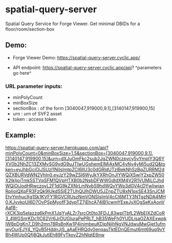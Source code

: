 # spatial-query-server
Spatial Query Service for Forge Viewer.  Get minimal DBIDs for a floor/room/section-box 

## Demo:

- Forge Viewer Demo:  https://spatial-query-server.cyclic.app/

- API endpoint: https://spatial-query-server.cyclic.app/api?  ^parameters go here^

### URL parameter inputs:

- minPolyCount
- minBoxSize
- sectionBox : of the form [3040047,919000,9.1],[3140147,919900,15]
- urn : urn of SVF2 asset
- token : access token

## Example:

https://spatial-query-server.herokuapp.com/api?minPolyCount=0&minBoxSize=1.5&sectionBox=[3040047,919000,9.1],[3140147,919900,15]&urn=dXJuOmFkc2sub2JqZWN0czpvcy5vYmplY3Q6YXV0b2NhZC13ZXMvSG9ydG9uJTIwUGxhemElMjAxMC4yNy4yMi5ud2Q&token=eyJhbGciOiJSUzI1NiIsImtpZCI6IlU3c0dGRldUTzlBekNhSzBqZURRM2dQZXBURVdWN2VhIn0.eyJzY29wZSI6WyJkYXRhOnJlYWQiXSwiY2xpZW50X2lkIjoiTmk5STVpSFM1QVpHTXB0b2NsbDFWWGdldXM4V2R1VUMiLCJhdWQiOiJodHRwczovL2F1dG9kZXNrLmNvbS9hdWQvYWp3dGV4cDYwIiwianRpIjoiQXpFR3FzQk9lUkdSSjE2TUhQUlhDWU5JZnpZTU8xN1pxSE43SnJCMEtyYmhucXg1Sk1KVFY1RGVCRUszNmVONSIsImV4cCI6MTY3NTgzNDA4MH0.KJyvkoUI6D7OvPSpMyofF3dypTZ7jEhcA74IB1cwmYExeJyXOgSeKxAonVAaf8-rXCK3iq5eIazzq6kPmX1JqYyALZr7srcOt0to3FDJ_83wplTbfL2WbEIXZdCoR3_4WGSnrKDc1lC62Vr6JrDUGIuraPePRLT_hB35WeFh0YUDLisaOZAXExwpklW8pDgKn7_D9h2mn78RsBnKw1P4inimbeuKDjpNjihNgVNJdwuMwGjet1ufmwyOurEJY4_YQvB5HddnJjS_aAaEHRQdy0enqauTktEDnQEmut6mt69uq9vYBh4WUp0Qfj8QkJutlEh89FvTkovZ2hNlqtE6nw
